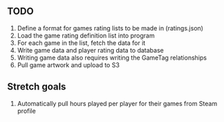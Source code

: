 ## TODO
1. Define a format for games rating lists to be made in (ratings.json)
2. Load the game rating definition list into program
3. For each game in the list, fetch the data for it
4. Write game data and player rating data to database
5. Writing game data also requires writing the GameTag relationships
6. Pull game artwork and upload to S3

## Stretch goals
1. Automatically pull hours played per player for their games from Steam profile